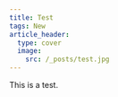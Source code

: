 ```yaml
---
title: Test
tags: New
article_header:
  type: cover
  image:
    src: /_posts/test.jpg
---
```


This is a test.
